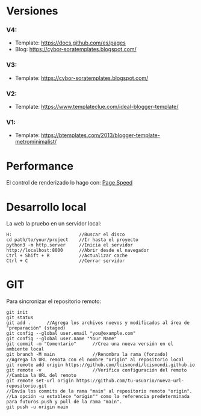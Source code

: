 # Versiones

### V4:
- Template: https://docs.github.com/es/pages
- Blog: https://cybor-soratemplates.blogspot.com/

### V3:
- Template: https://cybor-soratemplates.blogspot.com/
  
### V2:
- Template: https://www.templateclue.com/ideal-blogger-template/

### V1:
- Template: https://btemplates.com/2013/blogger-template-metrominimalist/


# Performance
El control de renderizado lo hago con: [Page Speed](https://pagespeed.web.dev/)


# Desarrollo local
La web la pruebo en un servidor local:

```
H:                         //Buscar el disco
cd path/to/your/project    //Ir hasta el proyecto
python3 -m http.server     //Inicia el servidor
http://localhost:8000      //Abrir desde el navegador
Ctrl + Shift + R           //Actualizar cache
Ctrl + C                   //Cerrar servidor
```

# GIT
Para sincronizar el repositorio remoto:
```
git init
git status
git add .      //Agrega los archivos nuevos y modificados al área de "preparación" (staged)
git config --global user.email "you@example.com"
git config --global user.name "Your Name"
git commit -m "Comentario"      //Crea una nueva versión en el ambiente local
git branch -M main              //Renombra la rama (forzado)
//Agrega la URL remota con el nombre "origin" al repositorio local
git remote add origin https://github.com/lcismondi/lcismondi.github.io
git remote -v                   //Verifica configuración del remoto
//Cambia la URL del remoto
git remote set-url origin https://github.com/tu-usuario/nueva-url-repositorio.git
//Envía los commits de la rama "main" al repositorio remoto "origin".
//La opción -u establece "origin"" como la referencia predeterminada para futuros push y pull de la rama "main".
git push -u origin main
```
